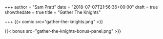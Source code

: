 +++
author = "Sam Pratt"
date = "2018-07-07T21:56:36+00:00"
draft = true
showthedate = true
title = "Gather The Knights"

+++
{{< comic src="gather-the-knights.png" >}}

{{< bonus src="gather-the-knights-bonus-panel.png" >}}